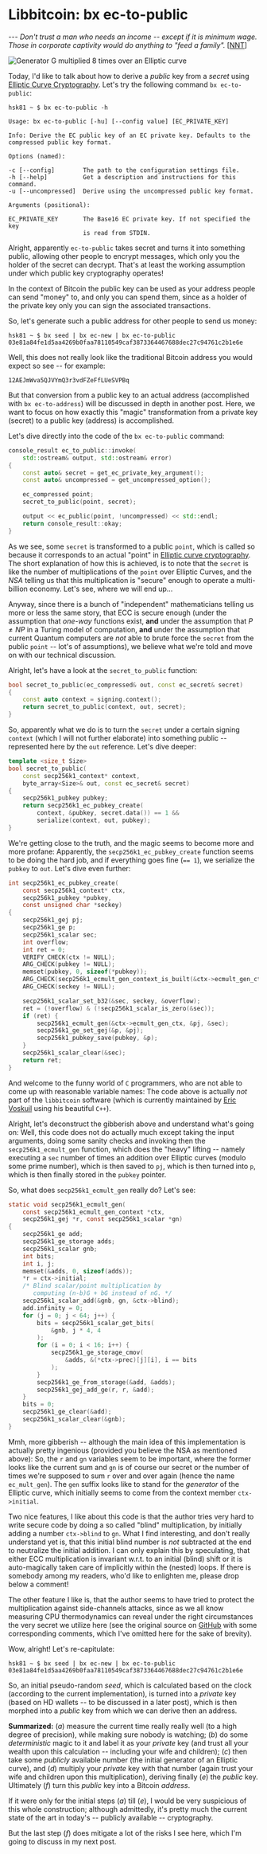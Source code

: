 # Libbitcoin: bx ec-to-public

 --- *Don't trust a man who needs an income -- except if it is minimum wage. Those in corporate captivity would do anything to "feed a family".* [[NNT]]

![Generator G multiplied 8 times over an Elliptic curve][ECMUL]

Today, I'd like to talk about how to derive a *public* key from a *secret* using [Elliptic Curve Cryptography][ECC]. Let's try the following command `bx ec-to-public`:

```
hsk81 ~ $ bx ec-to-public -h

Usage: bx ec-to-public [-hu] [--config value] [EC_PRIVATE_KEY]           

Info: Derive the EC public key of an EC private key. Defaults to the     
compressed public key format.                                            

Options (named):

-c [--config]        The path to the configuration settings file.        
-h [--help]          Get a description and instructions for this command.
-u [--uncompressed]  Derive using the uncompressed public key format.    

Arguments (positional):

EC_PRIVATE_KEY       The Base16 EC private key. If not specified the key 
                     is read from STDIN. 
```

Alright, apparently `ec-to-public` takes secret and turns it into something public, allowing other people to encrypt messages, which only you the holder of the secret can decrypt. That's at least the working assumption under which public key cryptography operates!

In the context of Bitcoin the public key can be used as your address people can send "money" to, and only you can spend them, since as a holder of the private key only you can sign the associated transactions.

So, let's generate such a public address for other people to send us money:
```
hsk81 ~ $ bx seed | bx ec-new | bx ec-to-public
03e81a84fe1d5aa4269b0faa78110549caf3873364467688dec27c94761c2b1e6e
```

Well, this does not really look like the traditional Bitcoin address you would expect so see -- for example:
```
12AEJmWva5QJVYmQ3r3vdFZeFfLUeSVPBq
```

But that conversion from a public key to an actual address (accomplished with `bx ec-to-address`) will be discussed in depth in another post. Here, we want to focus on how exactly this "magic" transformation from a private key (secret) to a public key (address) is accomplished.

Let's dive directly into the code of the `bx ec-to-public` command:

```cpp
console_result ec_to_public::invoke(
    std::ostream& output, std::ostream& error)
{
    const auto& secret = get_ec_private_key_argument();
    const auto& uncompressed = get_uncompressed_option();

    ec_compressed point;
    secret_to_public(point, secret);

    output << ec_public(point, !uncompressed) << std::endl;
    return console_result::okay;
}
```

As we see, some `secret` is transformed to a public `point`, which is called so because it corresponds to an actual "point" in [Elliptic curve cryptography][ECC]. The short explanation of how this is achieved, is to note that the `secret` is like the number of multiplications of the `point` over Elliptic Curves, and the *NSA* telling us that this multiplication is "secure" enough to operate a multi-billion economy. Let's see, where we will end up...

Anyway, since there is a bunch of "independent" mathematicians telling us more or less the same story, that ECC is secure enough (under the assumption that *one-way* functions exist, **and** under the assumption that $P\neq{NP}$ in a Turing model of computation, **and** under the assumption that current Quantum computers are *not* able to brute force the `secret` from the public `point` -- lot's of assumptions), we believe what we're told and move on with our technical discussion.

Alright, let's have a look at the `secret_to_public` function:
```cpp
bool secret_to_public(ec_compressed& out, const ec_secret& secret)
{
    const auto context = signing.context();
    return secret_to_public(context, out, secret);
}
```

So, apparently what we do is to turn the `secret` under a certain signing `context` (which I will not further elaborate) into something public --
 represented here by the `out` reference. Let's dive deeper:
```cpp
template <size_t Size>
bool secret_to_public(
    const secp256k1_context* context,
    byte_array<Size>& out, const ec_secret& secret)
{
    secp256k1_pubkey pubkey;
    return secp256k1_ec_pubkey_create(
        context, &pubkey, secret.data()) == 1 &&
        serialize(context, out, pubkey);
}
```

We're getting close to the truth, and the magic seems to become more and more profane: Apparently, the `secp256k1_ec_pubkey_create` function seems to be doing the hard job, and if everything goes fine (`== 1`), we serialize the `pubkey` to `out`. Let's dive even further:

```c
int secp256k1_ec_pubkey_create(
    const secp256k1_context* ctx,
    secp256k1_pubkey *pubkey,
    const unsigned char *seckey)
{
    secp256k1_gej pj;
    secp256k1_ge p;
    secp256k1_scalar sec;
    int overflow;
    int ret = 0;
    VERIFY_CHECK(ctx != NULL);
    ARG_CHECK(pubkey != NULL);
    memset(pubkey, 0, sizeof(*pubkey));
    ARG_CHECK(secp256k1_ecmult_gen_context_is_built(&ctx->ecmult_gen_ctx));
    ARG_CHECK(seckey != NULL);

    secp256k1_scalar_set_b32(&sec, seckey, &overflow);
    ret = (!overflow) & (!secp256k1_scalar_is_zero(&sec));
    if (ret) {
        secp256k1_ecmult_gen(&ctx->ecmult_gen_ctx, &pj, &sec);
        secp256k1_ge_set_gej(&p, &pj);
        secp256k1_pubkey_save(pubkey, &p);
    }
    secp256k1_scalar_clear(&sec);
    return ret;
}
```

And welcome to the funny world of `C` programmers, who are not able to come up with reasonable variable names: The code above is actually *not* part of the `libbitcoin` software (which is currently maintained by [Eric Voskuil][evoskuil] using his beautiful `C++`).

Alright, let's deconstruct the gibberish above and understand what's going on: Well, this code does not do actually much except taking the input arguments, doing some sanity checks and invoking then the `secp256k1_ecmult_gen` function, which does the "heavy" lifting -- namely executing a `sec` number of times an addition over Elliptic curves (modulo some prime number), which is then saved to `pj`, which is then turned into `p`, which is then finally stored in the `pubkey` pointer.

So, what does `secp256k1_ecmult_gen` really do? Let's see:
```c
static void secp256k1_ecmult_gen(
    const secp256k1_ecmult_gen_context *ctx,
    secp256k1_gej *r, const secp256k1_scalar *gn)
{
    secp256k1_ge add;
    secp256k1_ge_storage adds;
    secp256k1_scalar gnb;
    int bits;
    int i, j;
    memset(&adds, 0, sizeof(adds));
    *r = ctx->initial;
    /* Blind scalar/point multiplication by
       computing (n-b)G + bG instead of nG. */
    secp256k1_scalar_add(&gnb, gn, &ctx->blind);
    add.infinity = 0;
    for (j = 0; j < 64; j++) {
        bits = secp256k1_scalar_get_bits(
            &gnb, j * 4, 4
        );
        for (i = 0; i < 16; i++) {
            secp256k1_ge_storage_cmov(
                &adds, &(*ctx->prec)[j][i], i == bits
            );
        }
        secp256k1_ge_from_storage(&add, &adds);
        secp256k1_gej_add_ge(r, r, &add);
    }
    bits = 0;
    secp256k1_ge_clear(&add);
    secp256k1_scalar_clear(&gnb);
}
```

Mmh, more gibberish -- although the main idea of this implementation is actually pretty ingenious (provided you believe the NSA as mentioned above): So, the `r` and `gn` variables seem to be important, where the former looks like the current sum and `gn` is of course our secret or the number of times we're supposed to sum `r` over and over again (hence the name `ec_mult_gen`). The `gen` suffix looks like to stand for the *generator* of the Elliptic curve, which initially seems to come from the context member `ctx->initial`.

Two nice features, I like about this code is that the author tries very hard to write secure code by doing a so called "blind" multiplication, by initially adding a number `ctx->blind` to `gn`. What I find interesting, and don't really understand yet is, that this initial blind number is *not* subtracted at the end to neutralize the initial addition. I can only explain this by speculating, that either ECC multiplication is invariant w.r.t. to an initial (blind) shift or it is auto-magically taken care of implicitly within the (nested) loops. If there is somebody among my readers, who'd like to enlighten me, please drop below a comment!

The other feature I like is, that the author seems to have tried to protect the multiplication against side-channels attacks, since as we all know measuring CPU thermodynamics can reveal under the right circumstances the very secret we utilize here (see the original source on [GitHub][ecmult] with some corresponding comments, which I've omitted here for the sake of brevity).

Wow, alright! Let's re-capitulate:
```
hsk81 ~ $ bx seed | bx ec-new | bx ec-to-public
03e81a84fe1d5aa4269b0faa78110549caf3873364467688dec27c94761c2b1e6e
```

So, an initial pseudo-random *seed*, which is calculated based on the clock (according to the current implementation), is turned into a *private* key (based on HD wallets -- to be discussed in a later post), which is then morphed into a *public* key from which we can derive then an address.

**Summarized:** (*a*) measure the current time really really well (to a high degree of precision), while making sure nobody is watching; (*b*) do some *deterministic* magic to it and label it as your *private* key (and trust all your wealth upon this calculation -- including your wife and children); (*c*) then take some *publicly* available number (the initial generator of an Elliptic curve), and (*d*) multiply your *private* key with that number (again trust your wife and children upon this multiplication), deriving finally (*e*) the *public* key. Ultimately (*f*) turn this *public* key into a Bitcoin *address*.

If it were only for the initial steps (*a*) till (*e*), I would be very suspicious of this whole construction; although admittedly, it's pretty much the current state of the art in today's --
 publicly available -- cryptography.

But the last step (*f*) does mitigate a lot of the risks I see here, which I'm going to discuss in my next post.

[ECMUL]: https://3.bp.blogspot.com/-K2EV4FxZ7Eg/WPop87uTJhI/AAAAAAAAAlk/9OeHzWwwHiQy7pgrS7Sip7YI8nxetaXfgCLcB/s320/ecc_illustrated.png
[NNT]: https://www.amazon.com/Bed-Procrustes-Philosophical-Practical-Aphorisms/dp/1400069971
[ECC]: https://en.wikipedia.org/wiki/Elliptic_curve_cryptography
[evoskuil]: https://github.com/evoskuil
[ecmult]: https://github.com/bitcoin-core/secp256k1/blob/06aeea555e3580e395487a9504721c8a6f7f74a4/src/ecmult_gen_impl.h#L124